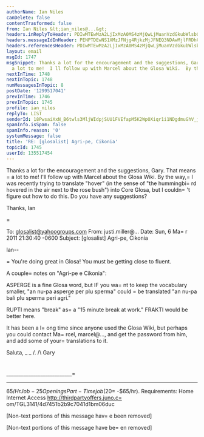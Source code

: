 ```yaml
---
authorName: Ian Niles
canDelete: false
contentTrasformed: false
from: Ian Niles &lt;ian_niles@...&gt;
headers.inReplyToHeader: PDIwMTEwMzA2LjIxMzA0MS4zMjQwLjMuanVzdGkubWlsbGVyQGp1bm8uY29tPg==
headers.messageIdInHeader: PENPTDEwNS1XMzJFNjg4RjkzMjJFNEQ3NDAwMjlFRDhCQzcwQHBoeC5nYmw+
headers.referencesHeader: PDIwMTEwMzA2LjIxMzA0MS4zMjQwLjMuanVzdGkubWlsbGVyQGp1bm8uY29tPg==
layout: email
msgId: 1747
msgSnippet: Thanks a lot for the encouragement and the suggestions, Gary.  That means
  a lot to me!  I ll follow up with Marcel about the Glosa Wiki.  By the way, I was
nextInTime: 1748
nextInTopic: 1748
numMessagesInTopic: 8
postDate: '1299517041'
prevInTime: 1746
prevInTopic: 1745
profile: ian_niles
replyTo: LIST
senderId: 18PwsaiXxN_B6twls3MljWIdpjSUU1FVEfapM5K2WpOXiqr1i1NDgdmuGhV_jBzoxqKoaeDvnvimsJlhAFv_hfo7bSsBPaXN
spamInfo.isSpam: false
spamInfo.reason: '0'
systemMessage: false
title: 'RE: [glosalist] Agri-pe, Cikonia'
topicId: 1745
userId: 135517454
---
```



Thanks a lot for the encouragement and the suggestions, Gary.  That means =
a lot to me!  I'll follow up with Marcel about the Glosa Wiki.  By the way,=
 I was recently trying to translate "hover" (in the sense of "the hummingbi=
rd hovered in the air next to the rose bush") into Core Glosa, but I couldn=
't figure out how to do this.  Do you have any suggestions?

Thanks,
Ian
 
=


To: glosalist@yahoogroups.com
From: justi.miller@...
Date: Sun, 6 Ma=
r 2011 21:30:40 -0600
Subject: [glosalist] Agri-pe, Cikonia


  



Ian--

=
You're doing great in Glosa! You must be getting close to fluent.

A couple=
 notes on "Agri-pe e Cikonia":

ASPERGE is a fine Glosa word, but IF you wa=
nt to keep the vocabulary
smaller, "an nu-pa asperge per plu sperma" could =
be translated "an nu-pa
bali plu sperma peri agri."

RUPTI means "break" as=
 a "15 minute break at work." FRAKTI would be
better here.

It has been a l=
ong time since anyone used the Glosa Wiki, but perhaps you
could contact Ma=
rcel, marcel@..., and get the password from him,
and add some of your=
 translations to it.

Saluta,
_ _
/.
/\ Gary
#

___________________________=
_______________________________
$65/Hr Job - 25 Openings
Part-Time job ($20=
-$65/hr). Requirements: Home Internet Access
http://thirdpartyoffers.juno.c=
om/TGL3141/4d7451b2b9c7041d1bm06duc

[Non-text portions of this message hav=
e been removed]



 		 	   		  

[Non-text portions of this message have be=
en removed]


